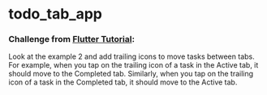 # todo_tab_app

### Challenge from [Flutter Tutorial](https://flutter-tutorial.net/navigation-in-flutter/tab-bar-in-flutter/):
Look at the example 2 and add trailing icons to move tasks between tabs. For example, when you tap on the trailing icon of a task in the Active tab, it should move to the Completed tab. Similarly, when you tap on the trailing icon of a task in the Completed tab, it should move to the Active tab.
